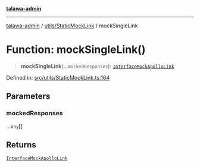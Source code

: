 [**talawa-admin**](../../../README.md)

***

[talawa-admin](../../../README.md) / [utils/StaticMockLink](../README.md) / mockSingleLink

# Function: mockSingleLink()

> **mockSingleLink**(...`mockedResponses`): [`InterfaceMockApolloLink`](../interfaces/InterfaceMockApolloLink.md)

Defined in: [src/utils/StaticMockLink.ts:164](https://github.com/bint-Eve/talawa-admin/blob/3ea1bc8148fd1f2efa92a17958ea5a5df0d9cc86/src/utils/StaticMockLink.ts#L164)

## Parameters

### mockedResponses

...`any`[]

## Returns

[`InterfaceMockApolloLink`](../interfaces/InterfaceMockApolloLink.md)
